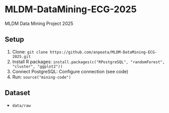 # MLDM-DataMining-ECG-2025
MLDM Data Mining Project 2025
## Setup
1. Clone: `git clone https://github.com/anpeata/MLDM-DataMining-ECG-2025.git`
2. Install R packages: `install.packages(c("RPostgreSQL", "randomForest", "cluster", "ggplot2"))`
3. Connect PostgreSQL: Configure connection (see code)
4. Run: `source("mining-code")`
## Dataset
- `data/raw`
